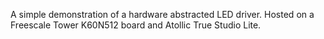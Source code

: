 A simple demonstration of a hardware abstracted LED driver. Hosted on a Freescale Tower K60N512 board and Atollic True Studio Lite.
